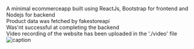 A minimal ecommerceapp built using ReactJs, Bootstrap for frontend and Nodejs for backend </br>
Product data was fetched by fakestoreapi</br>
Was'nt successful at completing the backend</br>
Video recording of the website has been uploaded in the './video' file </br>
![caption]()
